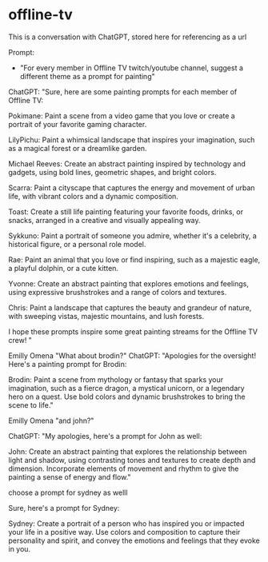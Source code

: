 # offline-tv
This is a conversation with ChatGPT, stored here for referencing as a url

Prompt: 
  - "For every member in Offline TV twitch/youtube channel, suggest a different theme as a prompt for painting"

ChatGPT:
"Sure, here are some painting prompts for each member of Offline TV:

Pokimane: Paint a scene from a video game that you love or create a portrait of your favorite gaming character.

LilyPichu: Paint a whimsical landscape that inspires your imagination, such as a magical forest or a dreamlike garden.

Michael Reeves: Create an abstract painting inspired by technology and gadgets, using bold lines, geometric shapes, and bright colors.

Scarra: Paint a cityscape that captures the energy and movement of urban life, with vibrant colors and a dynamic composition.

Toast: Create a still life painting featuring your favorite foods, drinks, or snacks, arranged in a creative and visually appealing way.

Sykkuno: Paint a portrait of someone you admire, whether it's a celebrity, a historical figure, or a personal role model.

Rae: Paint an animal that you love or find inspiring, such as a majestic eagle, a playful dolphin, or a cute kitten.

Yvonne: Create an abstract painting that explores emotions and feelings, using expressive brushstrokes and a range of colors and textures.

Chris: Paint a landscape that captures the beauty and grandeur of nature, with sweeping vistas, majestic mountains, and lush forests.

I hope these prompts inspire some great painting streams for the Offline TV crew!
"

Emilly Omena
"What about brodin?"
ChatGPT:
"Apologies for the oversight! Here's a painting prompt for Brodin:

Brodin: Paint a scene from mythology or fantasy that sparks your imagination, such as a fierce dragon, a mystical unicorn, or a legendary hero on a quest. Use bold colors and dynamic brushstrokes to bring the scene to life."

Emilly Omena
"and john?"

ChatGPT:
"My apologies, here's a prompt for John as well:

John: Create an abstract painting that explores the relationship between light and shadow, using contrasting tones and textures to create depth and dimension. Incorporate elements of movement and rhythm to give the painting a sense of energy and flow."

choose a prompt for sydney as welll

Sure, here's a prompt for Sydney:

Sydney: Create a portrait of a person who has inspired you or impacted your life in a positive way. Use colors and composition to capture their personality and spirit, and convey the emotions and feelings that they evoke in you.
